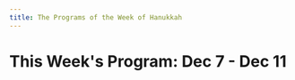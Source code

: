 ```yaml
---
title: The Programs of the Week of Hanukkah
---
```


This Week's Program: Dec 7 - Dec 11
===================================

